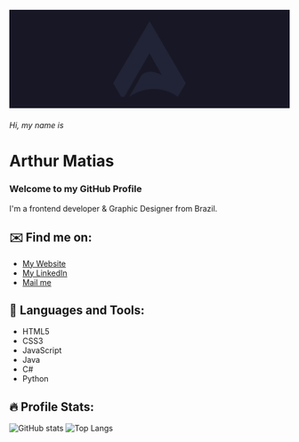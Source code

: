 ![banner](https://raw.githubusercontent.com/Arthur-Matias/Arthur-Matias.github.io/master/banner.png)

###### Hi, my name is</h6>
# Arthur Matias
  
### Welcome to my GitHub Profile

I'm a frontend developer & Graphic Designer from Brazil.
  
## ✉️ Find me on:
  
- [My Website](https://arthur-matias.github.io/)
- [My LinkedIn](https://www.linkedin.com/in/arthur-matias/)
- [Mail me](mailto:ahmmfdc@gmail.com)

## 💼 Languages and Tools:

- HTML5
- CSS3
- JavaScript
- Java
- C#
- Python

## 🔥 Profile Stats:
  
  ![GitHub stats](https://github-readme-stats.vercel.app/api?username=Arthur-Matias&show_icons=true&theme=midnight-purple) 
  ![Top Langs](https://github-readme-stats.vercel.app/api/top-langs/?username=Arthur-Matias&theme=midnight-purple)

